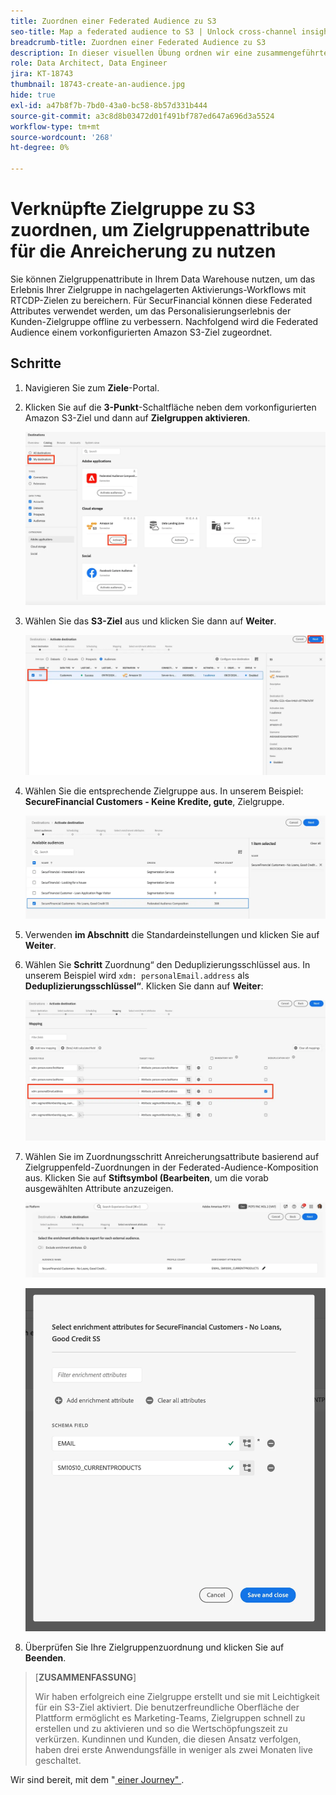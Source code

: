 ```yaml
---
title: Zuordnen einer Federated Audience zu S3
seo-title: Map a federated audience to S3 | Unlock cross-channel insights with Federated Audience Composition
breadcrumb-title: Zuordnen einer Federated Audience zu S3
description: In dieser visuellen Übung ordnen wir eine zusammengeführte Zielgruppe einem nachgelagerten Real-Time CDP-Ziel zu, um ein personalisiertes Offline-Erlebnis zu unterstützen.
role: Data Architect, Data Engineer
jira: KT-18743
thumbnail: 18743-create-an-audience.jpg
hide: true
exl-id: a47b8f7b-7bd0-43a0-bc58-8b57d331b444
source-git-commit: a3c8d8b03472d01f491bf787ed647a696d3a5524
workflow-type: tm+mt
source-wordcount: '268'
ht-degree: 0%

---
```


# Verknüpfte Zielgruppe zu S3 zuordnen, um Zielgruppenattribute für die Anreicherung zu nutzen

Sie können Zielgruppenattribute in Ihrem Data Warehouse nutzen, um das Erlebnis Ihrer Zielgruppe in nachgelagerten Aktivierungs-Workflows mit RTCDP-Zielen zu bereichern. Für SecurFinancial können diese Federated Attributes verwendet werden, um das Personalisierungserlebnis der Kunden-Zielgruppe offline zu verbessern. Nachfolgend wird die Federated Audience einem vorkonfigurierten Amazon S3-Ziel zugeordnet.

## Schritte

1. Navigieren Sie zum **Ziele**-Portal.

2. Klicken Sie auf die **3-Punkt**-Schaltfläche neben dem vorkonfigurierten Amazon S3-Ziel und dann auf **Zielgruppen aktivieren**.

   ![activate-audience](assets/activate-audiences.png)

3. Wählen Sie das **S3-Ziel** aus und klicken Sie dann auf **Weiter**.

   ![select-s3-destination](assets/select-s3-destination.png)

4. Wählen Sie die entsprechende Zielgruppe aus. In unserem Beispiel: **SecureFinancial Customers - Keine Kredite, gute**, Zielgruppe.

   ![select-s3-audience](assets/select-s3-audience.png)

5. Verwenden **im Abschnitt** die Standardeinstellungen und klicken Sie auf **Weiter**.

6. Wählen Sie **Schritt** Zuordnung“ den Deduplizierungsschlüssel aus. In unserem Beispiel wird `xdm: personalEmail.address` als **Deduplizierungsschlüssel“**. Klicken Sie dann auf **Weiter**:

   ![deduplizierungsschlüssel](assets/deduplication-key.png)

7. Wählen Sie im Zuordnungsschritt Anreicherungsattribute basierend auf Zielgruppenfeld-Zuordnungen in der Federated-Audience-Komposition aus. Klicken Sie auf **Stiftsymbol (Bearbeiten**, um die vorab ausgewählten Attribute anzuzeigen.

   ![edit-attributes](assets/edit-attributes.png)

   ![final-attributes](assets/final-attribution.png)

8. Überprüfen Sie Ihre Zielgruppenzuordnung und klicken Sie auf **Beenden**.

>[**ZUSAMMENFASSUNG**]
>
> Wir haben erfolgreich eine Zielgruppe erstellt und sie mit Leichtigkeit für ein S3-Ziel aktiviert. Die benutzerfreundliche Oberfläche der Plattform ermöglicht es Marketing-Teams, Zielgruppen schnell zu erstellen und zu aktivieren und so die Wertschöpfungszeit zu verkürzen. Kundinnen und Kunden, die diesen Ansatz verfolgen, haben drei erste Anwendungsfälle in weniger als zwei Monaten live geschaltet.

Wir sind bereit, mit dem &quot;[ einer Journey&quot; ](build-journey-federated-audience.md).
